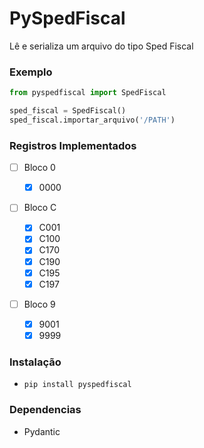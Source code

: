 # PySpedFiscal

Lê e serializa um arquivo do tipo Sped Fiscal

### Exemplo

```python
from pyspedfiscal import SpedFiscal

sped_fiscal = SpedFiscal()
sped_fiscal.importar_arquivo('/PATH')
```

### Registros Implementados

- [ ] Bloco 0

  - [x] 0000

- [ ] Bloco C

  - [x] C001
  - [x] C100
  - [x] C170
  - [x] C190
  - [x] C195
  - [x] C197

- [ ] Bloco 9

  - [x] 9001
  - [x] 9999

### Instalação

- `pip install pyspedfiscal`

### Dependencias

- Pydantic
